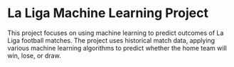 # La Liga Machine Learning Project

This project focuses on using machine learning to predict outcomes of La Liga football matches. The project uses historical match data, applying various machine learning algorithms to predict whether the home team will win, lose, or draw. 
